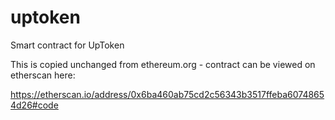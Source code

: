 # uptoken
Smart contract for UpToken

This is copied unchanged from ethereum.org - contract can be viewed on etherscan here: 

https://etherscan.io/address/0x6ba460ab75cd2c56343b3517ffeba60748654d26#code
